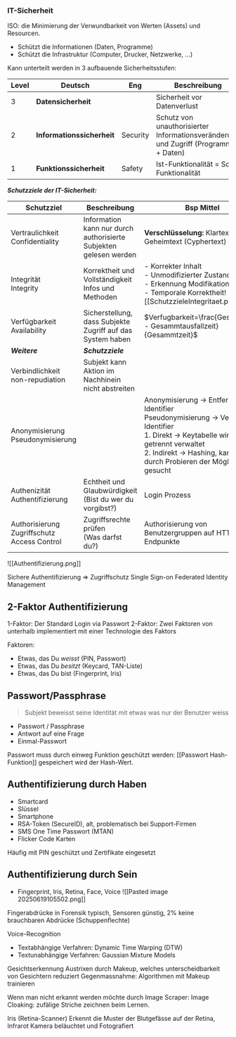 
### IT-Sicherheit
ISO: die Minimierung der Verwundbarkeit von Werten (Assets) und Resourcen.

* Schützt die Informationen (Daten, Programme)
* Schützt die Infrastruktur (Computer, Drucker, Netzwerke, ...)

Kann unterteilt werden in 3 aufbauende Sicherheitsstufen:

| Level | Deutsch                    | Eng      | Beschreibung                                                                        |
| ----- | -------------------------- | -------- | ----------------------------------------------------------------------------------- |
| 3     | **Datensicherheit**        |          | Sicherheit vor Datenverlust                                                         |
| 2     | **Informationssicherheit** | Security | Schutz von unauthorisierter Informationsveränderung und Zugriff (Programme + Daten) |
| 1     | **Funktionssicherheit**    | Safety   | Ist-Funktionalität = Soll-Funktionalität                                            |
***Schutzziele der IT-Sicherheit:*** 

| Schutzziel                                        | Beschreibung                                                      | Bsp Mittel                                                                                                                                                                                                        |
| ------------------------------------------------- | ----------------------------------------------------------------- | ----------------------------------------------------------------------------------------------------------------------------------------------------------------------------------------------------------------- |
| Vertraulichkeit<br>Confidentiality                | Information kann nur durch authorisierte Subjekten gelesen werden | **Verschlüsselung:** Klartext → Geheimtext (Cyphertext)                                                                                                                                                           |
| Integrität<br>Integrity                           | Korrektheit und Vollständigkeit Infos und Methoden                | - Korrekter Inhalt<br>- Unmodifizierter Zustand<br>- Erkennung Modifikation<br>- Temporale Korrektheit![[SchutzzieleIntegritaet.png]]                                                                             |
| Verfügbarkeit<br>Availability                     | Sicherstellung, dass Subjekte Zugriff auf das System haben        | $Verfugbarkeit=\frac{Gesammtzeit - Gesammtausfallzeit}{Gesammtzeit}$                                                                                                                                              |
| ***Weitere***                                     | ***Schutzziele***                                                 |                                                                                                                                                                                                                   |
| Verbindlichkeit<br>non-repudiation                | Subjekt kann Aktion im Nachhinein nicht abstreiten                |                                                                                                                                                                                                                   |
| Anonymisierung<br>Pseudonymisierung               |                                                                   | Anonymisierung → Entfernen Identifier<br>Pseudonymisierung → Verändern Identifier <br>1. Direkt → Keytabelle wird getrennt verwaltet<br>2. Indirekt → Hashing, kann nur durch Probieren der Möglichkeiten gesucht |
| Authenizität<br>Authentifizierung                 | Echtheit und Glaubwürdigkeit<br>(Bist du wer du vorgibst?)        | Login Prozess                                                                                                                                                                                                     |
| Authorisierung<br>Zugriffschutz<br>Access Control | Zugriffsrechte prüfen<br>(Was darfst du?)                         | Authorisierung von Benutzergruppen auf HTTP Endpunkte                                                                                                                                                             |
![[Authentifizierung.png]]

Sichere Authentifizierung ⇒ Zugriffschutz
Single Sign-on
Federated Identity Management

## 2-Faktor Authentifizierung

1-Faktor: Der Standard Login via Passwort
2-Faktor: Zwei Faktoren von unterhalb implementiert mit einer Technologie des Faktors

Faktoren:
* Etwas, das Du _weisst_ (PIN, Passwort)
* Etwas, das Du *besitzt* (Keycard, TAN-Liste)
* Etwas, das Du bist (Fingerprint, Iris)

## Passwort/Passphrase

> Subjekt beweisst seine Identität mit etwas was nur der Benutzer weiss

- Passwort / Passphrase
- Antwort auf eine Frage
- Einmal-Passwort

Passwort muss durch einweg Funktion geschützt werden: [[Passwort Hash-Funktion]] gespeichert wird der Hash-Wert.

## Authentifizierung durch Haben

* Smartcard
* Slüssel
* Smartphone
* RSA-Token (SecureID), alt, problematisch bei Support-Firmen
* SMS One Time Passwort (MTAN)
* Flicker Code Karten

Häufig mit PIN geschützt und Zertifikate eingesetzt

## Authentifizierung durch Sein

* Fingerprint, Iris, Retina, Face, Voice
![[Pasted image 20250619105502.png]]

Fingerabdrücke in Forensik typisch, Sensoren günstig, 2% keine brauchbaren Abdrücke (Schuppenflechte)

Voice-Recognition
* Textabhängige Verfahren: Dynamic Time Warping (DTW)
* Textunabhängige Verfahren: Gaussian Mixture Models

Gesichtserkennung
Austrixen durch Makeup, welches unterscheidbarkeit von Gesichtern reduziert
Gegenmassnahme:  Algorithmen mit Makeup trainieren

Wenn man nicht erkannt werden möchte durch Image Scraper:
Image Cloaking: zufälige Striche zeichnen beim Lernen. 

Iris (Retina-Scanner)
Erkennt die Muster der Blutgefässe auf der Retina, Infrarot Kamera beläuchtet und Fotografiert